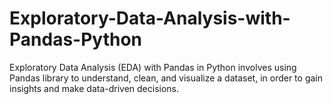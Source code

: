 # Exploratory-Data-Analysis-with-Pandas-Python
Exploratory Data Analysis (EDA) with Pandas in Python involves using Pandas library to understand, clean, and visualize a dataset, in order to gain insights and make data-driven decisions.
